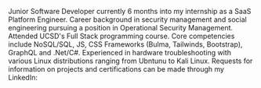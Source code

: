 Junior Software Developer currently 6 months into my internship as a SaaS Platform Engineer. Career background in security management and social engineering pursuing a position in Operational Security Management. Attended UCSD's Full Stack programming course. Core competencies include NoSQL/SQL, JS, CSS Frameworks (Bulma, Tailwinds, Bootstrap), GraphQL and .Net/C#. Experienced in hardware troubleshooting with various Linux distributions ranging from Ubntunu to Kali Linux. Requests for information on projects and certifications can be made through my LinkedIn:
